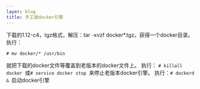 ```yaml
---
layer: blog
title: 手工装docker引擎
---
```


下载的1.12-c4，tgz格式，解压：tar -xvzf docker*.tgz，获得一个docker目录。执行：
```
# mv docker/* /usr/bin
```
就把下载的docker文件等覆盖到老版本的docker文件上。
执行：
```# killall docker ```或```# service docker stop ```来停止老版本docker引擎。
执行：``` # dockerd &  ```启动docker引擎
